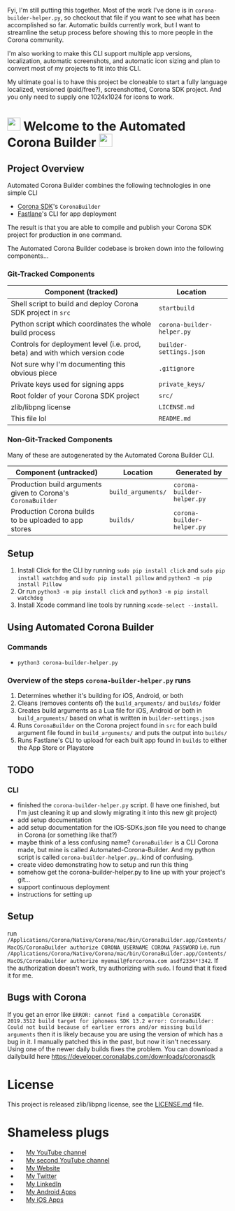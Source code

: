 Fyi, I'm still putting this together. Most of the work I've done is in `corona-builder-helper.py`, so checkout that file if you want to see what has been accomplished so far. Automatic builds currently work, but I want to streamline the setup process before showing this to more people in the Corona community.

I'm also working to make this CLI support multiple app versions, localization, automatic screenshots, and automatic icon sizing and plan to convert most of my projects to fit into this CLI.

My ultimate goal is to have this project be cloneable to start a fully language localized, versioned (paid/free?), screenshotted, Corona SDK project. And you only need to supply one 1024x1024 for icons to work.

# <img src="https://coronalabs.com/wordpress/wp-content/uploads/2014/12/Flat-Corona-300x300-75x75.png" width="30"> Welcome to the Automated Corona Builder <img src="https://coronalabs.com/wordpress/wp-content/uploads/2014/12/Flat-Corona-300x300-75x75.png" width="30">

## Project Overview

Automated Corona Builder combines the following technologies in one simple CLI
* [Corona SDK](https://coronalabs.com/product/)'s `CoronaBuilder`
* [Fastlane](https://fastlane.tools/)'s CLI for app deployment

The result is that you are able to compile and publish your Corona SDK project for production in one command.

The Automated Corona Builder codebase is broken down into the following components...

### Git-Tracked Components

| Component (tracked) | Location |
| ------------------- | -------- |
| Shell script to build and deploy Corona SDK project in `src` | `startbuild` |
| Python script which coordinates the whole build process | `corona-builder-helper.py` |
| Controls for deployment level (i.e. prod, beta) and with which version code | `builder-settings.json` |
| Not sure why I'm documenting this obvious piece | `.gitignore` |
| Private keys used for signing apps | `private_keys/` |
| Root folder of your Corona SDK project | `src/` |
| zlib/libpng license | `LICENSE.md` |
| This file lol | `README.md` |

### Non-Git-Tracked Components

Many of these are autogenerated by the Automated Corona Builder CLI.

| Component (untracked) | Location | Generated by |
| --------------------- | -------- | ------------ |
| Production build arguments given to Corona's `CoronaBuilder` | `build_arguments/` | `corona-builder-helper.py` |
| Production Corona builds to be uploaded to app stores | `builds/` | `corona-builder-helper.py` |

## Setup
1. Install Click for the CLI by running `sudo pip install click` and `sudo pip install watchdog` and `sudo pip install pillow` and `python3 -m pip install Pillow`
2. Or run `python3 -m pip install click` and `python3 -m pip install watchdog`
3. Install Xcode command line tools by running `xcode-select --install`.

## Using Automated Corona Builder
### Commands
* `python3 corona-builder-helper.py`

### Overview of the steps `corona-builder-helper.py` runs
1. Determines whether it's building for iOS, Android, or both
2. Cleans (removes contents of) the `build_arguments/` and `builds/` folder
3. Creates build arguments as a Lua file for iOS, Android or both in `build_arguments/` based on what is written in `builder-settings.json`
4. Runs `CoronaBuilder` on the Corona project found in `src` for each build argument file found in `build_arguments/` and puts the output into `builds/`
5. Runs Fastlane's CLI to upload for each built app found in `builds` to either the App Store or Playstore

## TODO
### CLI
* finished the `corona-builder-helper.py` script. (I have one finished, but I'm just cleaning it up and slowly migrating it into this new git project)
* add setup documentation
* add setup documentation for the iOS-SDKs.json file you need to change in Corona (or something like that?)
* maybe think of a less confusing name? `CoronaBuilder` is a CLI Corona made, but mine is called Automated-Corona-Builder. And my python script is called `corona-builder-helper.py`...kind of confusing.
* create video demonstrating how to setup and run this thing
* somehow get the corona-builder-helper.py to line up with your project's git...
* support continuous deployment
* instructions for setting up

## Setup

run `/Applications/Corona/Native/Corona/mac/bin/CoronaBuilder.app/Contents/MacOS/CoronaBuilder authorize CORONA_USERNAME CORONA_PASSWORD` i.e. run `/Applications/Corona/Native/Corona/mac/bin/CoronaBuilder.app/Contents/MacOS/CoronaBuilder authorize myemail@forcorona.com asdf2334*!342`. If the authorization doesn't work, try authorizing with `sudo`. I found that it fixed it for me.

## Bugs with Corona

If you get an error like `ERROR: cannot find a compatible CoronaSDK 2019.3512 build target for iphoneos SDK 13.2
error: CoronaBuilder: Could not build because of earlier errors and/or missing build arguments` then it is likely because you are using the version of which has a bug in it. I manually patched this in the past, but now it isn't necessary. Using one of the newer daily builds fixes the problem. You can download a dailybuild here https://developer.coronalabs.com/downloads/coronasdk

# License

This project is released zlib/libpng license, see the [LICENSE.md](LICENSE.md) file.

# Shameless plugs

* <img src="https://cdnjs.cloudflare.com/ajax/libs/webicons/2.0.0/webicons/webicon-youtube-s.png" width="15"> [My YouTube channel](https://www.youtube.com/channel/UCje9o1NPdBs0vhPp7AEgWvg)
* <img src="https://cdnjs.cloudflare.com/ajax/libs/webicons/2.0.0/webicons/webicon-youtube-s.png" width="15"> [My second YouTube channel](https://www.youtube.com/channel/UC5aSLB42ZZIDtQXrZgnS1iA)
* <img src="https://www.joehinkle.io/favicon192x192.png" width="15"> [My Website](https://www.joehinkle.io/)
* <img src="https://cdnjs.cloudflare.com/ajax/libs/webicons/2.0.0/webicons/webicon-twitter-s.png" width="15"> [My Twitter](https://twitter.com/joehink95)
* <img src="https://cdnjs.cloudflare.com/ajax/libs/webicons/2.0.0/webicons/webicon-linkedin-s.png" width="15"> [My LinkedIn](https://www.linkedin.com/in/joehinkle11/)
* <img src="https://cdnjs.cloudflare.com/ajax/libs/webicons/2.0.0/webicons/webicon-android-s.png" width="15"> [My Android Apps](https://play.google.com/store/apps/dev?id=6380399300644608862)
* <img src="https://cdnjs.cloudflare.com/ajax/libs/webicons/2.0.0/webicons/webicon-apple-s.png" width="15"> [My iOS Apps](https://apps.apple.com/us/developer/joseph-hinkle/id916334630)

